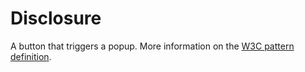 # Disclosure

A button that triggers a popup. More information on the <a href="https://www.w3.org/TR/wai-aria-practices-1.1/#disclosure">W3C pattern definition</a>.
